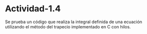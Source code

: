 # Actividad-1.4
Se prueba un código que realiza la integral definida de una ecuación utilizando el método del trapecio implementado en C con hilos.
